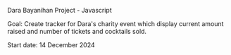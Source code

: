 Dara Bayanihan Project - Javascript

Goal:
Create tracker for Dara's charity event which display current amount raised and number of tickets and cocktails sold.

Start date:
14 December 2024
